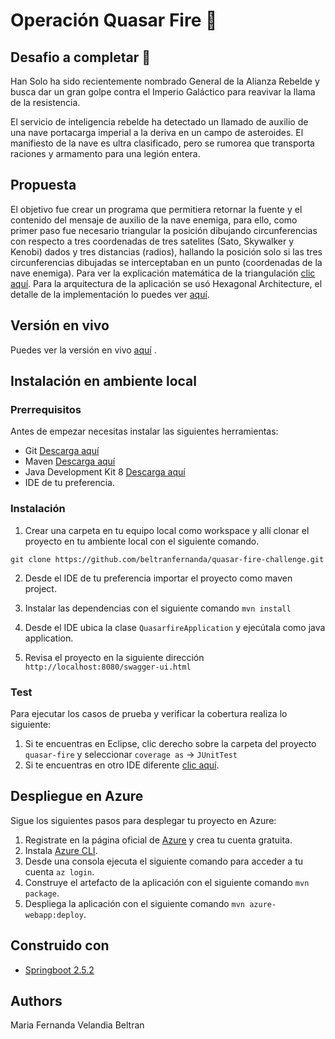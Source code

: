 # Operación Quasar Fire :rocket:
## Desafio a completar :muscle:
Han Solo ha sido recientemente nombrado General de la Alianza
Rebelde y busca dar un gran golpe contra el Imperio Galáctico para
reavivar la llama de la resistencia.

El servicio de inteligencia rebelde ha detectado un llamado de auxilio de
una nave portacarga imperial a la deriva en un campo de asteroides. El
manifiesto de la nave es ultra clasificado, pero se rumorea que
transporta raciones y armamento para una legión entera.
## Propuesta 
El objetivo fue crear un programa que permitiera retornar la fuente y el contenido del mensaje de auxilio de la nave enemiga, para ello, como primer paso fue necesario triangular la posición dibujando circunferencias con respecto a tres coordenadas de tres satelites (Sato, Skywalker y  Kenobi) dados y tres distancias (radios), hallando la posición solo si las tres circunferencias dibujadas se interceptaban en un punto (coordenadas de la nave enemiga). Para ver la explicación matemática de la triangulación [clic aquí](./Trilateration.md). 
Para la arquitectura de la aplicación se usó Hexagonal Architecture, el detalle de la implementación lo puedes ver [aquí](./Architecture.md).

## Versión en vivo
Puedes ver la versión en vivo [aquí](https://quasar-fire-application.azurewebsites.net/swagger-ui/index.html?configUrl=/v3/api-docs/swagger-config) .
## Instalación en ambiente local
### Prerrequisitos
Antes de empezar necesitas instalar las siguientes herramientas:

* Git [Descarga aquí](https://git-scm.com/downloads)
* Maven [Descarga aquí](https://maven.apache.org/download.cgi)
* Java Development Kit 8 [Descarga aquí](https://www.oracle.com/co/java/technologies/javase/javase-jdk8-downloads.html)
* IDE de tu preferencia.

### Instalación

1. Crear una carpeta en tu equipo local como workspace y allí clonar el proyecto en tu ambiente local con el siguiente comando.
```
git clone https://github.com/beltranfernanda/quasar-fire-challenge.git
```
2.  Desde  el IDE de tu preferencia importar el proyecto como maven project.
3.  Instalar las dependencias con el siguiente comando `mvn install`

4. Desde el IDE ubica la clase `QuasarfireApplication` y ejecútala como java application. 
5. Revisa el proyecto en la siguiente dirección `http://localhost:8080/swagger-ui.html`

### Test
Para ejecutar los casos de prueba y verificar la cobertura realiza lo siguiente:

1. Si te encuentras en Eclipse, clic derecho sobre la carpeta del proyecto `quasar-fire` y seleccionar `coverage as` -> `JUnitTest`
2. Si te encuentras en otro IDE diferente [clic aquí](https://junit.org/junit5/docs/current/user-guide/#running-tests).

## Despliegue en Azure
Sigue los siguientes pasos para desplegar tu proyecto en Azure:

1. Registrate en la página oficial de [Azure](https://azure.microsoft.com/en-us/free/search/?&ef_id=EAIaIQobChMIjb3GsLm78QIVDpWGCh301gM8EAAYASAAEgIrVPD_BwE:G:s&OCID=AID2100025_SEM_EAIaIQobChMIjb3GsLm78QIVDpWGCh301gM8EAAYASAAEgIrVPD_BwE:G:s&gclid=EAIaIQobChMIjb3GsLm78QIVDpWGCh301gM8EAAYASAAEgIrVPD_BwE) y crea tu cuenta gratuita.
2. Instala [Azure CLI](https://docs.microsoft.com/en-us/cli/azure/install-azure-cli).
3. Desde una consola ejecuta el siguiente comando para acceder a tu cuenta `az login`.
4. Construye el artefacto de la aplicación con el siguiente comando `mvn package`.
5. Despliega la aplicación  con el siguiente comando `mvn azure-webapp:deploy`.


## Construido con 
*  [Springboot 2.5.2](https://spring.io/quickstart) 

## Authors
Maria Fernanda Velandia Beltran
